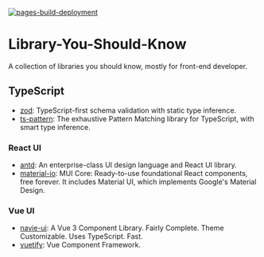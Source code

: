[![pages-build-deployment](https://github.com/CaptainOfPhB/Library-You-Should-Know/actions/workflows/pages/pages-build-deployment/badge.svg?branch=master)](https://github.com/CaptainOfPhB/Library-You-Should-Know/actions/workflows/pages/pages-build-deployment)

# Library-You-Should-Know

A collection of libraries you should know, mostly for front-end developer.

## TypeScript

- [zod](https://github.com/colinhacks/zod): TypeScript-first schema validation with static type inference.
- [ts-pattern](https://github.com/gvergnaud/ts-pattern): The exhaustive Pattern Matching library for TypeScript, with smart type inference.

### React UI

- [antd](https://github.com/ant-design/ant-design): An enterprise-class UI design language and React UI library.
- [material-io](https://github.com/mui/material-ui): MUI Core: Ready-to-use foundational React components, free forever. It includes Material UI, which implements Google's Material Design.

### Vue UI

- [navie-ui](https://github.com/tusen-ai/naive-ui): A Vue 3 Component Library. Fairly Complete. Theme Customizable. Uses TypeScript. Fast.
- [vuetify](https://github.com/vuetifyjs/vuetify): Vue Component Framework.
